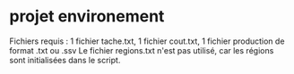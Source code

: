 # projet environement

Fichiers requis : 1 fichier tache.txt, 1 fichier cout.txt, 1 fichier production de format .txt ou .ssv
				  Le fichier regions.txt n'est pas utilisé, car les régions sont initialisées dans le script.
				  
				  
 
